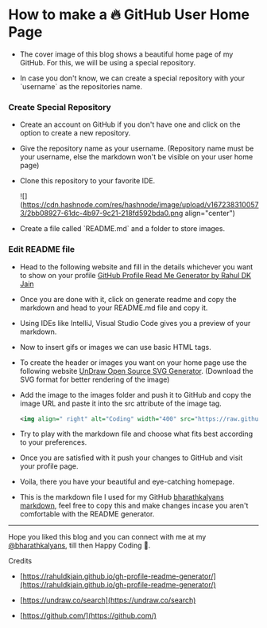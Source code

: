 # How to make a 🔥 GitHub User Home Page

* The cover image of this blog shows a beautiful home page of my GitHub. For this, we will be using a special repository.
    
* In case you don't know, we can create a special repository with your \`username\` as the repositories name.
    

### Create Special Repository

* Create an account on GitHub if you don't have one and click on the option to create a new repository.
    
* Give the repository name as your username. (Repository name must be your username, else the markdown won't be visible on your user home page)
    
* Clone this repository to your favorite IDE.
    
    ![](https://cdn.hashnode.com/res/hashnode/image/upload/v1672383100573/2bb08927-61dc-4b97-9c21-218fd592bda0.png align="center")
    
* Create a file called \`README.md\` and a folder to store images.
    

### Edit README file

* Head to the following website and fill in the details whichever you want to show on your profile [GitHub Profile Read Me Generator by Rahul DK Jain](https://rahuldkjain.github.io/gh-profile-readme-generator/)
    
* Once you are done with it, click on generate readme and copy the markdown and head to your README.md file and copy it.
    
* Using IDEs like IntelliJ, Visual Studio Code gives you a preview of your markdown.
    
* Now to insert gifs or images we can use basic HTML tags.
    
* To create the header or images you want on your home page use the following website [UnDraw Open Source SVG Generator](https://undraw.co/). (Download the SVG format for better rendering of the image)
    
* Add the image to the images folder and push it to GitHub and copy the image URL and paste it into the src attribute of the image tag.
    
    ```xml
    <img align=" right" alt="Coding" width="400" src="https://raw.githubusercontent.com/bharathkalyans/bharathkalyans/278b30fb4be35ffe788b23cc907c92842bd78379/images/header%20image.svg">
    ```
    
* Try to play with the markdown file and choose what fits best according to your preferences.
    
* Once you are satisfied with it push your changes to GitHub and visit your profile page.
    
* Voila, there you have your beautiful and eye-catching homepage.
    
* This is the markdown file I used for my GitHub [bharathkalyans markdown](https://raw.githubusercontent.com/bharathkalyans/bharathkalyans/main/README.md), feel free to copy this and make changes incase you aren't comfortable with the README generator.
    

---

Hope you liked this blog and you can connect with me at my [@bharathkalyans](https://twitter.com/bharathkalyans), till then Happy Coding 🫡.

Credits

* [https://rahuldkjain.github.io/gh-profile-readme-generator/](https://rahuldkjain.github.io/gh-profile-readme-generator/)
    
* [https://undraw.co/search](https://undraw.co/search)
    
* [https://github.com/](https://github.com/)